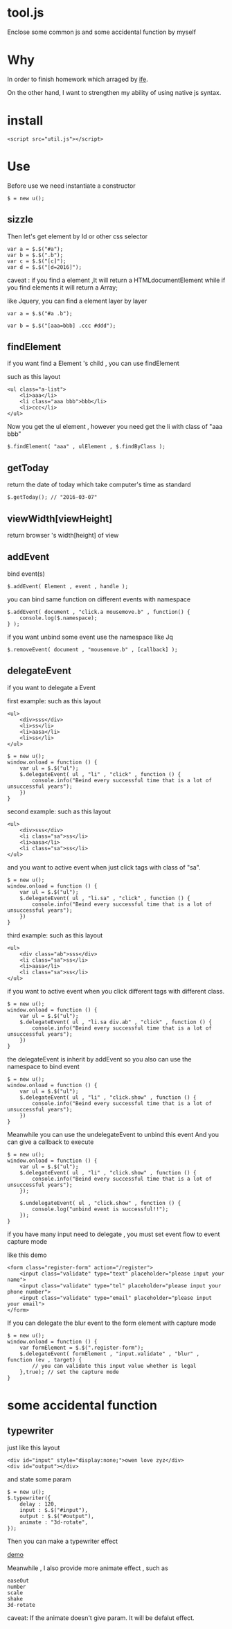 # tool.js

Enclose some common js and some accidental function by myself

# Why

In order to finish homework which arraged by [ife](https://github.com/baidu-ife/ife).

On the other hand, I want to strengthen my ability of using native js syntax.

# install

```
<script src="util.js"></script>
```

# Use

Before use we need instantiate a constructor

```
$ = new u();
```

## sizzle

Then let's get element by Id or other css selector

```
var a = $.$("#a");
var b = $.$(".b");
var c = $.$("[c]");
var d = $.$("[d=2016]");
```

caveat :  if you find a element ,It will return a HTMLdocumentElement while if you find elements it will return a Array;

like Jquery, you can find a element layer by layer

```
var a = $.$("#a .b");
```

```
var b = $.$("[aaa=bbb] .ccc #ddd");
```

## findElement

if you want find a Element 's child , you can use findElement

such as this layout

```
<ul class="a-list">
	<li>aaa</li>
	<li class="aaa bbb">bbb</li>
	<li>ccc</li>
</ul>
```

Now you get the ul element , however you need get the li with class of "aaa bbb"

```
$.findElement( "aaa" , ulElement , $.findByClass );
```

## getToday

return the date of today which take computer's time as standard

```
$.getToday(); // "2016-03-07"
```

## viewWidth[viewHeight]

return browser 's width[height] of view 

## addEvent

bind event(s)

```
$.addEvent( Element , event , handle );
```

you can bind same function on different events with namespace

```
$.addEvent( document , "click.a mousemove.b" , function() {
	console.log($.namespace);
} );
```

if you want unbind some event use the namespace like Jq

```
$.removeEvent( document , "mousemove.b" , [callback] );
```

## delegateEvent

if you want to delegate a Event

first example:
such as this layout
```
<ul>
	<div>sss</div>
	<li>ss</li>
	<li>aasa</li>
	<li>ss</li>
</ul>	
```

```
$ = new u();
window.onload = function () {
	var ul = $.$("ul");
	$.delegateEvent( ul , "li" , "click" , function () {
		console.info("Beind every successful time that is a lot of unsuccessful years");
	})
}
```

second example:
such as this layout
```
<ul>
	<div>sss</div>
	<li class="sa">ss</li>
	<li>aasa</li>
	<li class="sa">ss</li>
</ul>	
```

and you want to active event when just click tags with class of "sa".

```
$ = new u();
window.onload = function () {
	var ul = $.$("ul");
	$.delegateEvent( ul , "li.sa" , "click" , function () {
		console.info("Beind every successful time that is a lot of unsuccessful years");
	})
}
```

third example:
such as this layout
```
<ul>
	<div class="ab">sss</div>
	<li class="sa">ss</li>
	<li>aasa</li>
	<li class="sa">ss</li>
</ul>	
```

if you want to active event when you click different tags with different class.

```
$ = new u();
window.onload = function () {
	var ul = $.$("ul");
	$.delegateEvent( ul , "li.sa div.ab" , "click" , function () {
		console.info("Beind every successful time that is a lot of unsuccessful years");
	})
}
```

the delegateEvent is inherit by addEvent
so you also can use the namespace to bind event

```
$ = new u();
window.onload = function () {
	var ul = $.$("ul");
	$.delegateEvent( ul , "li" , "click.show" , function () {
		console.info("Beind every successful time that is a lot of unsuccessful years");
	})
}
```

Meanwhile you can use the undelegateEvent to unbind this event
And you can give a callback to execute

```
$ = new u();
window.onload = function () {
	var ul = $.$("ul");
	$.delegateEvent( ul , "li" , "click.show" , function () {
		console.info("Beind every successful time that is a lot of unsuccessful years");
	});

	$.undelegateEvent( ul , "click.show" , function () {
		console.log("unbind event is successful!!");
	});
}
```

if you have many input need to delegate , you must set event flow to event capture mode

like this demo

```
<form class="register-form" action="/register">
	<input class="validate" type="text" placeholder="please input your name">
	<input class="validate" type="tel" placeholder="please input your phone number">
	<input class="validate" type="email" placeholder="please input your email">
</form>
```

If you can delegate the blur event to the form element with capture mode

```
$ = new u();
window.onload = function () {
	var formElement = $.$(".register-form");
	$.delegateEvent( formElement , "input.validate" , "blur" , function (ev , target) {
		// you can validate this input value whether is legal 
	},true); // set the capture mode
}
```

# some accidental function

## typewriter

just like this layout

```
<div id="input" style="display:none;">owen love zyz</div>
<div id="output"></div>
```

and state some param

```
$ = new u();
$.typewriter({
	delay : 120,
	input : $.$("#input"),
	output : $.$("#output"),
	animate : "3d-rotate",
});
```

Then you can make a typewriter effect

[demo](http://numerhero.github.io/assets/download/tool.js/typewriter-demo.html)

Meanwhile , I also provide more animate effect , such as

```
easeOut  	
number   
scale    
shake    
3d-rotate	
```

caveat: If the animate doesn't give param. It will be defalut effect.